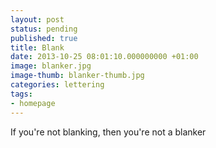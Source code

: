 ```yaml
---
layout: post
status: pending
published: true
title: Blank
date: 2013-10-25 08:01:10.000000000 +01:00
image: blanker.jpg
image-thumb: blanker-thumb.jpg
categories: lettering
tags: 
- homepage
---
```


If you're not blanking, then you're not a blanker
